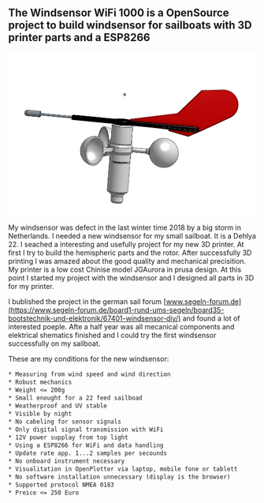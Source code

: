 ## The Windsensor WiFi 1000 is a OpenSource project to build windsensor for sailboats with 3D printer parts and a ESP8266

![alt text](Pictures/Windsensor2.png)

My windsensor was defect in the last winter time 2018 by a big storm in Netherlands. I needed a new windsensor for my small sailboat. It is a Dehlya 22. I seached a interesting and usefully project for my new 3D printer. At first I try to build the hemispheric parts and the rotor. After successfully 3D printing I was amazed about the good quality and mechanical precisition. My printer is a low cost Chinise model JGAurora in prusa design. At this point I started my project with the windsensor and I designed all parts in 3D for my printer.

I bublished the project in the german sail forum [www.segeln-forum.de](https://www.segeln-forum.de/board1-rund-ums-segeln/board35-bootstechnik-und-elektronik/67401-windsensor-diy/) and found a lot of interested poeple. Afte a half year was all mecanical components and elektrical shematics finished and I could try the first windsensor successfully on my sailboat.

These are my conditions for the new windsensor:

    * Measuring from wind speed and wind direction
    * Robust mechanics
    * Weight <= 200g
    * Small enought for a 22 feed sailboad
    * Weatherproof and UV stable
    * Visible by night
    * No cabeling for sensor signals
    * Only digital signal transmission with WiFi
    * 12V power supplay from top light
    * Using a ESP8266 for WiFi and data handling
    * Update rate app. 1...2 samples per secounds
    * No onboard instrument necessary
    * Visualitation in OpenPlotter via laptop, mobile fone or tablett
    * No software installation unnecessary (display is the browser)
    * Supported protocol NMEA 0183
    * Preice <= 250 Euro